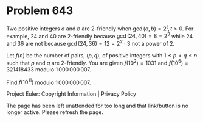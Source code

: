 #   Problem 643

   Two positive integers $a$ and $b$ are 2-friendly when $\gcd(a,b) = 2^t,
   t>0$. For example, 24 and 40 are 2-friendly because $\gcd(24,40) = 8 =
   2^3$ while 24 and 36 are not because $\gcd(24,36) = 12 = 2^2\cdot 3$ not a
   power of 2.

   Let $f(n)$ be the number of pairs, $(p,q)$, of positive integers with
   $1\le p\lt q\le n$ such that $p$ and $q$ are 2-friendly. You are given
   $f(10^2) = 1031$ and $f(10^6) = 321418433$ modulo $1\,000\,000\,007$.

   Find $f(10^{11})$ modulo $1\,000\,000\,007$.

   Project Euler: Copyright Information | Privacy Policy

   The page has been left unattended for too long and that link/button is no
   longer active. Please refresh the page.
